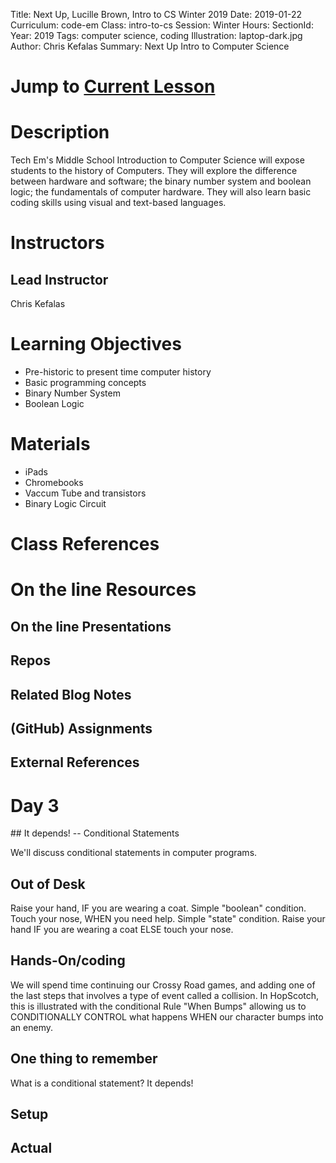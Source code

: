 Title: Next Up, Lucille Brown, Intro to CS Winter 2019
Date: 2019-01-22
Curriculum: code-em
Class: intro-to-cs
Session: Winter
Hours:
SectionId:
Year: 2019
Tags: computer science, coding
Illustration: laptop-dark.jpg
Author: Chris Kefalas
Summary: Next Up Intro to Computer Science

# Jump to [Current Lesson](#day-3)

# Description

Tech Em's Middle School Introduction to Computer Science will expose
students to the history of Computers. They will explore the difference
between hardware and software; the binary number system and boolean
logic; the fundamentals of computer hardware. They will also learn
basic coding skills using visual and text-based languages.

# Instructors
## Lead Instructor

Chris Kefalas

# Learning Objectives

 * Pre-historic to present time computer history
 * Basic programming concepts
 * Binary Number System
 * Boolean Logic
 
# Materials
  
 * iPads
 * Chromebooks
 * Vaccum Tube and transistors
 * Binary Logic Circuit

# Class References

# On the line Resources

## On the line Presentations

## Repos

## Related Blog Notes

## (GitHub) Assignments

## External References

<h1><a name="day-3">Day 3</a></h1>
## It depends! -- Conditional Statements

We'll discuss conditional statements in computer programs.

## Out of Desk

Raise your hand, IF you are wearing a coat. Simple "boolean" condition.
Touch your nose, WHEN you need help. Simple "state" condition.
Raise your hand IF you are wearing a coat ELSE touch your nose.

[//]: # (For this activity we will ask the class questions that begin with the word IF, and relate it to an article of clothing, and ask if them to raise their hands if the IF statement is true for them. *"If you are wearing a jacket, raise your hand"* *"If you are wearing shoes, and a hat... raise your hand"*)


## Hands-On/coding

We will spend time continuing our Crossy Road games, and adding one of
the last steps that involves a type of event called a collision. In
HopScotch, this is illustrated with the conditional Rule "When Bumps"
allowing us to CONDITIONALLY CONTROL what happens WHEN our character bumps into an enemy.

[//]: # (We will spend time continuing our Crossy Road games, and adding one of the last steps that involves a type of event called a collision. In HopScotch, this is illustrated with the Rule "When ____ Bumps ____" and allows us to program what happens when our character bumps into an enemy.)

## One thing to remember
What is a conditional statement? It depends!

## Setup

## Actual

